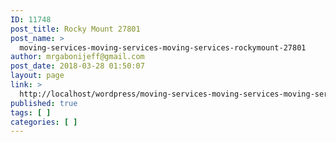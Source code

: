 ```yaml
---
ID: 11748
post_title: Rocky Mount 27801
post_name: >
  moving-services-moving-services-moving-services-rockymount-27801
author: mrgabonijeff@gmail.com
post_date: 2018-03-28 01:50:07
layout: page
link: >
  http://localhost/wordpress/moving-services-moving-services-moving-services-rockymount-27801/
published: true
tags: [ ]
categories: [ ]
---
```

